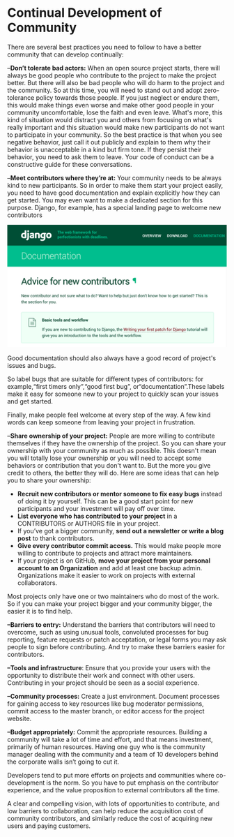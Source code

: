 # Continual Development of Community

There are several best practices you need to follow to have a better community that can develop continually:

–**Don’t tolerate bad actors:** When an open source project starts, there will always be good people who contribute to the project to make the project better. But there will also be bad people who will do harm to the project and the community. So at this time, you will need to stand out and adopt zero-tolerance policy towards those people. If you just neglect or endure them, this would make things even worse and make other good people in your community uncomfortable, lose the faith and even leave. What's more, this kind of situation would distract you and others from focusing on what's really important and this situation would make new participants do not want to participate in your community. So the best practice is that when you see negative behavior, just call it out publicly and explain to them why their behavior is unacceptable in a kind but firm tone. If they persist their behavior, you need to ask them to leave. Your code of conduct can be a constructive guide for these conversations.

–**Meet contributors where they’re at:** Your community needs to be always kind to new participants. So in order to make them start your project easily, you need to have good documentation and explain explicitly how they can get started. You may even want to make a dedicated section for this purpose. Django, for example, has a special landing page to welcome new contributors

![](../.gitbook/assets/image%20%281%29.png)

Good documentation should also always have a good record of project's issues and bugs.

So label bugs that are suitable for different types of contributors: for example,“first timers only”,“good first bug”, or“documentation”.These labels make it easy for someone new to your project to quickly scan your issues and get started.

Finally, make people feel welcome at every step of the way. A few kind words can keep someone from leaving your project in frustration.

–**Share ownership of your project:** People are more willing to contribute themselves if they have the ownership of the project. So you can share your ownership with your community as much as possible. This doesn't mean you will totally lose your ownership or you will need to accept some behaviors or contribution that you don't want to. But the more you give credit to others, the better they will do. Here are some ideas that can help you to share your ownership:

* **Recruit new contributors or mentor someone to fix easy bugs** instead of doing it by yourself. This can be a good start point for new participants and your investment will pay off over time.
* **List everyone who has contributed to your project**  in a CONTRIBUTORS or AUTHORS file in your project.
* If you’ve got a bigger community, **send out a newsletter or write a blog post** to thank contributors.
* **Give every contributor commit access.** This would make people more willing to contribute to projects and attract more maintainers.
* If your project is on GitHub, **move your project from your personal account to an Organization** and add at least one backup admin. Organizations make it easier to work on projects with external collaborators.

Most projects only have one or two maintainers who do most of the work. So if you can make your project bigger and your community bigger, the easier it is to find help.

**–Barriers to entry:** Understand the barriers that contributors will need to overcome, such as using unusual tools, convoluted processes for bug reporting, feature requests or patch acceptation, or legal forms you may ask people to sign before contributing. And try to make these barriers easier for contributors.

**–Tools and infrastructure**: Ensure that you provide your users with the opportunity to distribute their work and connect with other users. Contributing in your project should be seen as a social experience.

**–Community processes:** Create a just environment. Document processes for gaining access to key resources like bug moderator permissions, commit access to the master branch, or editor access for the project website.

**–Budget appropriately:** Commit the appropriate resources. Building a community will take a lot of time and effort, and that means investment, primarily of human resources. Having one guy who is the community manager dealing with the community and a team of 10 developers behind the corporate walls isn’t going to cut it.

Developers tend to put more efforts on projects and communities where co-development is the norm. So you have to put emphasis on the contributor experience, and the value proposition to external contributors all the time.

A clear and compelling vision, with lots of opportunities to contribute, and low barriers to collaboration, can help reduce the acquisition cost of community contributors, and similarly reduce the cost of acquiring new users and paying customers.





